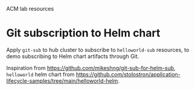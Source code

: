 ACM lab resources

# Git subscription to Helm chart

Apply `git-sub` to hub cluster to subscribe to `helloworld-sub` resources, to demo subscribing to Helm chart artifacts through Git.

Inspiration from https://github.com/mikeshng/git-sub-for-helm-sub, `helloworld` helm chart from https://github.com/stolostron/application-lifecycle-samples/tree/main/helloworld-helm.



